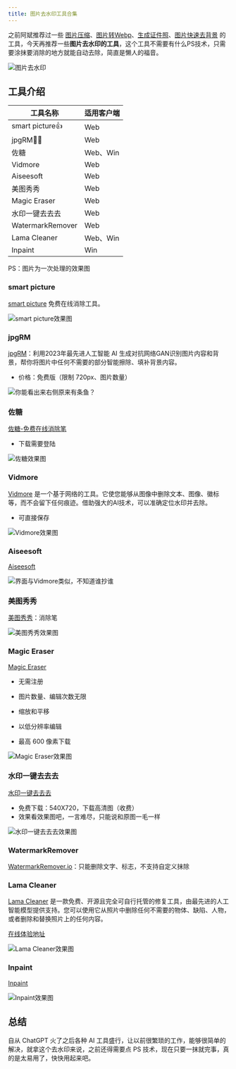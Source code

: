 ```yaml
---
title: 图片去水印工具合集
---
```


之前阿斌推荐过一些 [图片压缩](https://www.wangdu.site/software/33.html)、[图片转Webp](https://www.wangdu.site/software/796.html)、[生成证件照](https://www.wangdu.site/software/1665.html)、[图片快速去背景](https://www.wangdu.site/software/86.html) 的工具，今天再推荐一些**图片去水印的工具**，这个工具不需要有什么PS技术，只需要涂抹要消除的地方就能自动去除，简直是懒人的福音。

![图片去水印](https://usacdn.wangdu.site/file/blog-cdn/WP-CDN-02/2023/202307301155053.png)

## 工具介绍

| 工具名称         | 适用客户端 |
| ---------------- | ---------- |
| smart picture👍   | Web        |
| jpgRM👍🏻          | Web        |
| 佐糖             | Web、Win   |
| Vidmore          | Web        |
| Aiseesoft        | Web        |
| 美图秀秀         | Web        |
| Magic Eraser     | Web        |
| 水印一键去去去   | Web        |
| WatermarkRemover | Web        |
| Lama Cleaner     | Web、Win   |
| Inpaint          | Win        |

PS：图片为一次处理的效果图

### smart picture

[smart picture](https://vaiui.com/) 免费在线消除工具。

![smart picture效果图](https://usacdn.wangdu.site/file/blog-cdn/WP-CDN-02/2024/202403291139031.webp)

### jpgRM

[jpgRM](https://jpgrm.com/)：利用2023年最先进人工智能 AI 生成对抗网络GAN识别图片内容和背景，帮你将图片中任何不需要的部分智能擦除、填补背景内容。

- 价格：免费版（限制 720px、图片数量）

![你能看出来右侧原来有条鱼？](https://usacdn.wangdu.site/file/blog-cdn/WP-CDN-02/2023/202307281732545.jpg)

### 佐糖

[佐糖-免费在线消除笔](https://picwish.cn/remove-unwanted-object)

- 下载需要登陆

![佐糖效果图](https://usacdn.wangdu.site/file/blog-cdn/WP-CDN-02/2023/202307281735720.jpg)

### Vidmore

[Vidmore](https://www.vidmore.com/zh/watermark-remover/) 是一个基于网络的工具。它使您能够从图像中删除文本、图像、徽标等，而不会留下任何痕迹。借助强大的AI技术，可以准确定位水印并去除。

- 可直接保存

![Vidmore效果图](https://usacdn.wangdu.site/file/blog-cdn/WP-CDN-02/2023/202307281745454.jpg)

### Aiseesoft

[Aiseesoft](https://zh-cn.aiseesoft.com/watermark-remover-online/#)

![界面与Vidmore类似，不知道谁抄谁](https://usacdn.wangdu.site/file/blog-cdn/WP-CDN-02/2023/202307281750057.jpg)

### 美图秀秀

[美图秀秀](https://pc.meitu.com/image/edit/?from=special_function)：消除笔

![美图秀秀效果图](https://usacdn.wangdu.site/file/blog-cdn/WP-CDN-02/2023/202307301037173.jpg)

### Magic Eraser

[Magic Eraser](https://www.magiceraser.io/) 

- 无需注册

- 图片数量、编辑次数无限
- 缩放和平移
- 以低分辨率编辑
- 最高 600 像素下载

![Magic Eraser效果图](https://usacdn.wangdu.site/file/blog-cdn/WP-CDN-02/2023/202307301022918.jpg)

### 水印一键去去去

[水印一键去去去](https://quququ.cn/)

- 免费下载：540X720，下载高清图（收费）
- 效果看效果图吧，一言难尽，只能说和原图一毛一样

![水印一键去去去效果图](https://usacdn.wangdu.site/file/blog-cdn/WP-CDN-02/2023/202307301030152.webp)

### WatermarkRemover

[WatermarkRemover.io](https://www.watermarkremover.io/zh)：只能删除文字、标志，不支持自定义抹除

### Lama Cleaner

[Lama Cleaner](https://lama-cleaner-docs.vercel.app/) 是一款免费、开源且完全可自行托管的修复工具，由最先进的人工智能模型提供支持。您可以使用它从照片中删除任何不需要的物体、缺陷、人物，或者删除和替换照片上的任何内容。

[在线体验地址](https://huggingface.co/spaces/Sanster/Lama-Cleaner-lama)

![Lama Cleaner效果图](https://usacdn.wangdu.site/file/blog-cdn/WP-CDN-02/2023/202307301116239.jpg)

### Inpaint

[Inpaint](https://www.52pojie.cn/thread-1831710-1-1.html)

![Inpaint效果图](https://usacdn.wangdu.site/file/blog-cdn/WP-CDN-02/2023/202309110953737.webp)

## 总结

自从 ChatGPT 火了之后各种 AI 工具盛行，让以前很繁琐的工作，能够很简单的解决，就拿这个去水印来说，之前还得需要点 PS 技术，现在只要一抹就完事，真的是太易用了，快快用起来吧。

